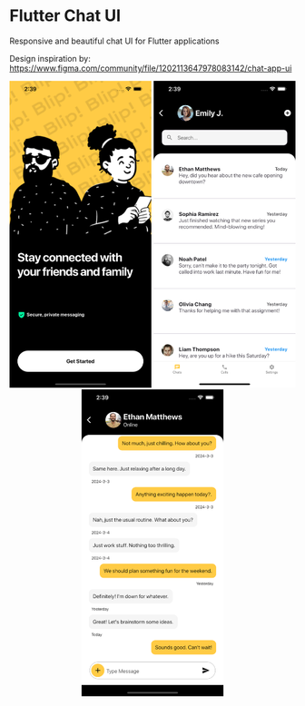 # Flutter Chat UI

Responsive and beautiful chat UI for Flutter applications

Design inspiration by: https://www.figma.com/community/file/1202113647978083142/chat-app-ui

<p align="center">
  <img src="assets/screenshot1" width="250" title="Flutter Chat UI">
  <img src="assets/screenshot3" width="250" alt="Flutter Chat UI">    
  <img src="assets/screenshot2" width="250" alt="Flutter Chat UI">
</p>
